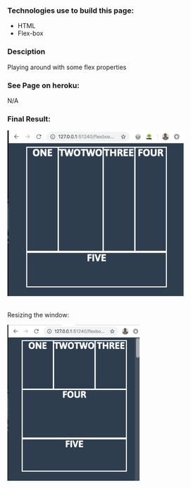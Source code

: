 ### Technologies use to build this page:

- HTML
- Flex-box

### Desciption

Playing around with some flex properties

### See Page on heroku:

N/A

### Final Result:

<img src="./result.png" width="400">
<br>
<br>
<p>Resizing the window:</p>
<img src="./result2.png" width="300">

